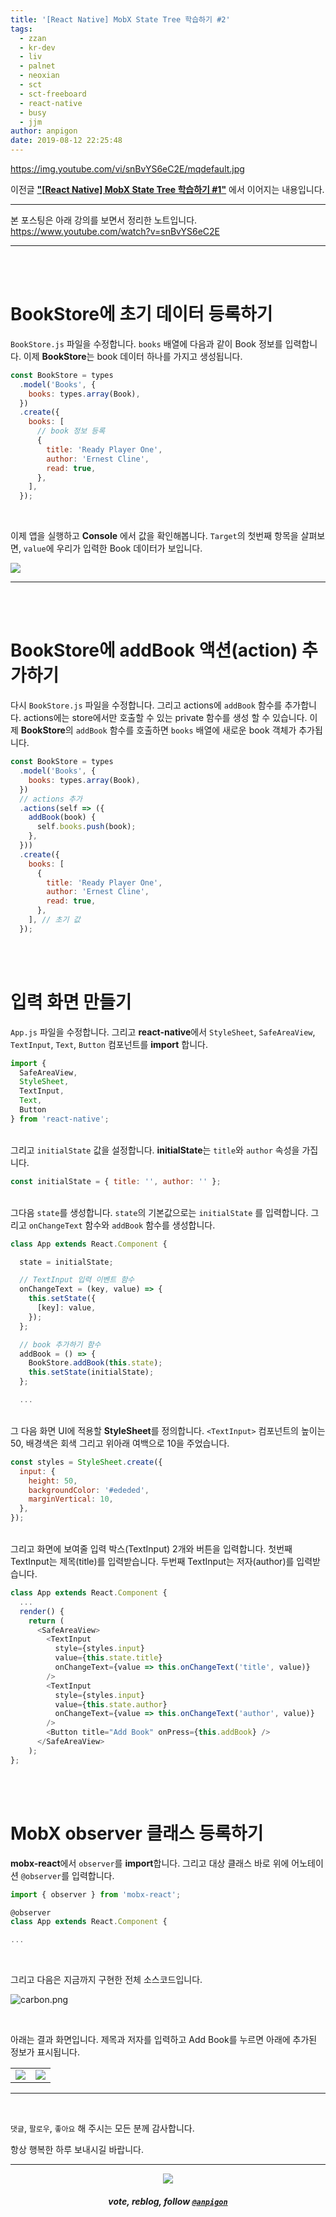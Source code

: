 ```yaml
---
title: '[React Native] MobX State Tree 학습하기 #2'
tags:
  - zzan
  - kr-dev
  - liv
  - palnet
  - neoxian
  - sct
  - sct-freeboard
  - react-native
  - busy
  - jjm
author: anpigon
date: 2019-08-12 22:25:48
---
```


https://img.youtube.com/vi/snBvYS6eC2E/mqdefault.jpg

이전글 [**"\[React Native\] MobX State Tree 학습하기 #1"**](/zzan/@anpigon/react-native-mobx-state-tree-1) 에서 이어지는 내용입니다.

___

본 포스팅은 아래 강의를 보면서 정리한 노트입니다.
https://www.youtube.com/watch?v=snBvYS6eC2E
___

<br><br>

# BookStore에 초기 데이터 등록하기

`BookStore.js` 파일을 수정합니다. `books` 배열에 다음과 같이 Book 정보를 입력합니다. 이제 **BookStore**는 book 데이터 하나를 가지고 생성됩니다.

```js
const BookStore = types
  .model('Books', {
    books: types.array(Book),
  })
  .create({
    books: [
      // book 정보 등록
      {
        title: 'Ready Player One',
        author: 'Ernest Cline',
        read: true,
      },
    ],
  });
```

<br>

이제 앱을 실행하고 **Console** 에서 값을 확인해봅니다. `Target`의 첫번째 항목을 살펴보면, `value`에 우리가 입력한 Book 데이터가 보입니다.

![](https://files.steempeak.com/file/steempeak/anpigon/BXbsbUny-1.png)

***

<br>
<br>

# BookStore에 addBook  액션(action) 추가하기

다시 `BookStore.js` 파일을 수정합니다. 그리고 actions에 `addBook` 함수를 추가합니다. actions에는 store에서만 호출할 수 있는 private 함수를 생성 할 수 있습니다.  이제 **BookStore**의 `addBook` 함수를 호출하면 `books` 배열에 새로운 book 객체가 추가됩니다.

```js
const BookStore = types
  .model('Books', {
    books: types.array(Book),
  })
  // actions 추가
  .actions(self => ({
    addBook(book) {
      self.books.push(book);
    },
  }))
  .create({
    books: [
      {
        title: 'Ready Player One',
        author: 'Ernest Cline',
        read: true,
      },
    ], // 초기 값
  });
```

<br>
<br>

# 입력 화면 만들기

`App.js` 파일을 수정합니다. 그리고 **react-native**에서  `StyleSheet`, `SafeAreaView`, `TextInput`, `Text`, `Button` 컴포넌트를 **import** 합니다.

```js
import {
  SafeAreaView,
  StyleSheet,
  TextInput,
  Text,
  Button
} from 'react-native';
```

<br>그리고 `initialState` 값을 설정합니다. **initialState**는 `title`와 `author` 속성을 가집니다.

```js
const initialState = { title: '', author: '' };
```

<br>그다음 `state`를 생성합니다.  `state`의 기본값으로는 `initialState` 를 입력합니다.  그리고 `onChangeText` 함수와 `addBook` 함수를 생성합니다.

```js
class App extends React.Component {

  state = initialState;

  // TextInput 입력 이벤트 함수
  onChangeText = (key, value) => {
    this.setState({
      [key]: value,
    });
  };

  // book 추가하기 함수
  addBook = () => {
    BookStore.addBook(this.state);
    this.setState(initialState);
  };

  ...
```

<br>그 다음 화면 UI에 적용할 **StyleSheet**를 정의합니다. `<TextInput>` 컴포넌트의 높이는 50, 배경색은 회색 그리고 위아래 여백으로 10을 주었습니다.

```js
const styles = StyleSheet.create({
  input: {
    height: 50,
    backgroundColor: '#ededed',
    marginVertical: 10,
  },
});
```

<br>그리고 화면에 보여줄 입력 박스(TextInput) 2개와 버튼을 입력합니다. 첫번째 TextInput는 제목(title)를 입력받습니다. 두번째 TextInput는 저자(author)를 입력받습니다.

```js
class App extends React.Component {
  ...
  render() {
    return (
      <SafeAreaView>
        <TextInput
          style={styles.input}
          value={this.state.title}
          onChangeText={value => this.onChangeText('title', value)}
        />
        <TextInput
          style={styles.input}
          value={this.state.author}
          onChangeText={value => this.onChangeText('author', value)}
        />
        <Button title="Add Book" onPress={this.addBook} />
      </SafeAreaView>
    );
};
```

<br>
<br>

# MobX observer 클래스 등록하기

**mobx-react**에서 `observer`를 **import**합니다. 그리고 대상 클래스 바로 위에 어노테이션 `@observer`를 입력합니다.

```js
import { observer } from 'mobx-react';

@observer
class App extends React.Component {

...
```

<br>

그리고 다음은 지금까지 구현한 전체 소스코드입니다.

![carbon.png](https://files.steempeak.com/file/steempeak/anpigon/68pMhQTV-carbon.png)

<br>

아래는 결과 화면입니다. 제목과 저자를 입력하고 Add Book를 누르면 아래에 추가된 정보가 표시됩니다.

|||
|-|-|
|![](https://steemitimages.com/740x0/https://files.steempeak.com/file/steempeak/anpigon/D6iI217Y-E18489E185B3E1848FE185B3E18485E185B5E186ABE18489E185A3E186BA202019-08-1120E1848BE185A9E18492E185AE206.53.13.png)|![](https://files.steempeak.com/file/steempeak/anpigon/EuSXwg0u-2019-08-112022-19-47.2019-08-112022_21_27.gif)|
***

<br>

 `댓글`, `팔로우`, `좋아요` 해 주시는 모든 분께 감사합니다.

항상 행복한 하루 보내시길 바랍니다.

***

<center><img src='https://steemitimages.com/400x0/https://cdn.steemitimages.com/DQmQmWhMN6zNrLmKJRKhvSScEgWZmpb8zCeE2Gray1krbv6/BC054B6E-6F73-46D0-88E4-C88EB8167037.jpeg'><h5>vote, reblog, follow <code><a href='/@anpigon'>@anpigon</a></code></h5></center>

<br>